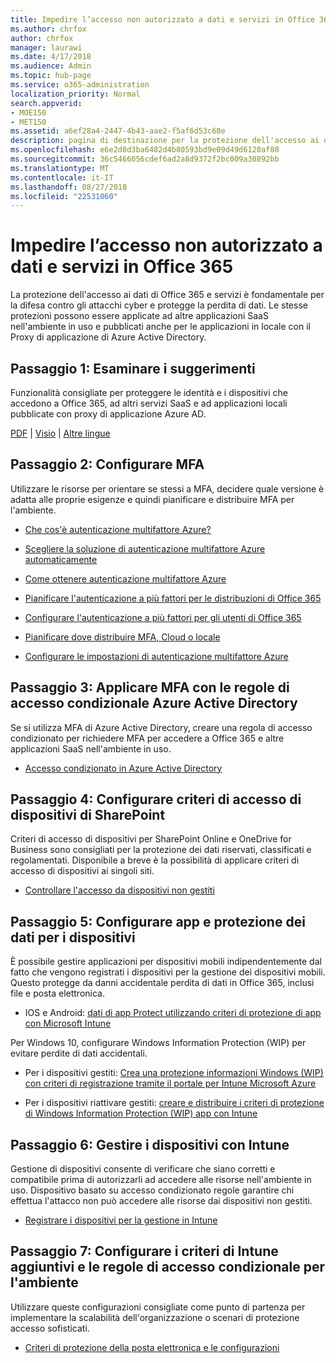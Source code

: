 ```yaml
---
title: Impedire l’accesso non autorizzato a dati e servizi in Office 365
ms.author: chrfox
author: chrfox
manager: laurawi
ms.date: 4/17/2018
ms.audience: Admin
ms.topic: hub-page
ms.service: o365-administration
localization_priority: Normal
search.appverid:
- MOE150
- MET150
ms.assetid: a6ef28a4-2447-4b43-aae2-f5af6d53c68e
description: pagina di destinazione per la protezione dell'accesso ai dati di Office 365 e servizi
ms.openlocfilehash: e6e2d8d3ba6482d4b80593bd9e09d49d6120af80
ms.sourcegitcommit: 36c5466056cdef6ad2a8d9372f2bc009a30892bb
ms.translationtype: MT
ms.contentlocale: it-IT
ms.lasthandoff: 08/27/2018
ms.locfileid: "22531060"
---
```

# <a name="protect-access-to-data-and-services-in-office-365"></a>Impedire l’accesso non autorizzato a dati e servizi in Office 365

La protezione dell'accesso ai dati di Office 365 e servizi è fondamentale per la difesa contro gli attacchi cyber e protegge la perdita di dati. Le stesse protezioni possono essere applicate ad altre applicazioni SaaS nell'ambiente in uso e pubblicati anche per le applicazioni in locale con il Proxy di applicazione di Azure Active Directory.
  
## <a name="step-1-review-recommendations"></a>Passaggio 1: Esaminare i suggerimenti

Funzionalità consigliate per proteggere le identità e i dispositivi che accedono a Office 365, ad altri servizi SaaS e ad applicazioni locali pubblicate con proxy di applicazione Azure AD.
  
[PDF](https://go.microsoft.com/fwlink/p/?linkid=841656) | [Visio](https://go.microsoft.com/fwlink/p/?linkid=841657) | [Altre lingue](https://www.microsoft.com/download/details.aspx?id=55032)
  
## <a name="step-2-configure-mfa"></a>Passaggio 2: Configurare MFA

Utilizzare le risorse per orientare se stessi a MFA, decidere quale versione è adatta alle proprie esigenze e quindi pianificare e distribuire MFA per l'ambiente.
  
- [Che cos'è autenticazione multifattore Azure?](https://docs.microsoft.com/azure/multi-factor-authentication/multi-factor-authentication)
    
- [Scegliere la soluzione di autenticazione multifattore Azure automaticamente](https://docs.microsoft.com/azure/multi-factor-authentication/multi-factor-authentication-get-started)
    
- [Come ottenere autenticazione multifattore Azure](https://docs.microsoft.com/azure/multi-factor-authentication/multi-factor-authentication-versions-plans)
    
- [Pianificare l'autenticazione a più fattori per le distribuzioni di Office 365](https://support.office.com/article/043807b2-21db-4d5c-b430-c8a6dee0e6ba)
    
- [Configurare l'autenticazione a più fattori per gli utenti di Office 365](https://support.office.com/article/8f0454b2-f51a-4d9c-bcde-2c48e41621c6)
    
- [Pianificare dove distribuire MFA, Cloud o locale](https://docs.microsoft.com/azure/multi-factor-authentication/multi-factor-authentication-get-started)
    
- [Configurare le impostazioni di autenticazione multifattore Azure](https://docs.microsoft.com/azure/multi-factor-authentication/multi-factor-authentication-whats-next)
    
## <a name="step-3-enforce-mfa-with-azure-ad-conditional-access-rules"></a>Passaggio 3: Applicare MFA con le regole di accesso condizionale Azure Active Directory

Se si utilizza MFA di Azure Active Directory, creare una regola di accesso condizionato per richiedere MFA per accedere a Office 365 e altre applicazioni SaaS nell'ambiente in uso.
  
- [Accesso condizionato in Azure Active Directory](https://docs.microsoft.com/azure/active-directory/active-directory-conditional-access-azure-portal)
    
## <a name="step-4-configure-sharepoint-device-access-policies"></a>Passaggio 4: Configurare criteri di accesso di dispositivi di SharePoint

Criteri di accesso di dispositivi per SharePoint Online e OneDrive for Business sono consigliati per la protezione dei dati riservati, classificati e regolamentati. Disponibile a breve è la possibilità di applicare criteri di accesso di dispositivi ai singoli siti.
  
- [Controllare l'accesso da dispositivi non gestiti](https://support.office.com/article/Control-access-from-unmanaged-devices-5ae550c4-bd20-4257-847b-5c20fb053622?ui=en-US&amp;rs=en-US&amp;ad=US)
    
## <a name="step-5-configure-app-and-data-protection-for-devices"></a>Passaggio 5: Configurare app e protezione dei dati per i dispositivi

È possibile gestire applicazioni per dispositivi mobili indipendentemente dal fatto che vengono registrati i dispositivi per la gestione dei dispositivi mobili. Questo protegge da danni accidentale perdita di dati in Office 365, inclusi file e posta elettronica.
  
- IOS e Android: [dati di app Protect utilizzando criteri di protezione di app con Microsoft Intune](https://docs.microsoft.com/intune-classic/deploy-use/protect-app-data-using-mobile-app-management-policies-with-microsoft-intune)
    
Per Windows 10, configurare Windows Information Protection (WIP) per evitare perdite di dati accidentali.
  
- Per i dispositivi gestiti: [Crea una protezione informazioni Windows (WIP) con criteri di registrazione tramite il portale per Intune Microsoft Azure](https://docs.microsoft.com/windows/threat-protection/windows-information-protection/create-wip-policy-using-intune-azure)
    
- Per i dispositivi riattivare gestiti: [creare e distribuire i criteri di protezione di Windows Information Protection (WIP) app con Intune](https://docs.microsoft.com/intune/windows-information-protection-policy-create)
    
## <a name="step-6-manage-devices-with-intune"></a>Passaggio 6: Gestire i dispositivi con Intune

Gestione di dispositivi consente di verificare che siano corretti e compatibile prima di autorizzarli ad accedere alle risorse nell'ambiente in uso. Dispositivo basato su accesso condizionato regole garantire chi effettua l'attacco non può accedere alle risorse dai dispositivi non gestiti.
  
- [Registrare i dispositivi per la gestione in Intune](https://docs.microsoft.com/intune-classic/deploy-use/enroll-devices-in-microsoft-intune)
    
## <a name="step-7-configure-additional-intune-policies-and-conditional-access-rules-for-your-environment"></a>Passaggio 7: Configurare i criteri di Intune aggiuntivi e le regole di accesso condizionale per l'ambiente

Utilizzare queste configurazioni consigliate come punto di partenza per implementare la scalabilità dell'organizzazione o scenari di protezione accesso sofisticati.
  
- [Criteri di protezione della posta elettronica e le configurazioni](https://docs.microsoft.com/azure/active-directory/secure-email-introduction)
    

